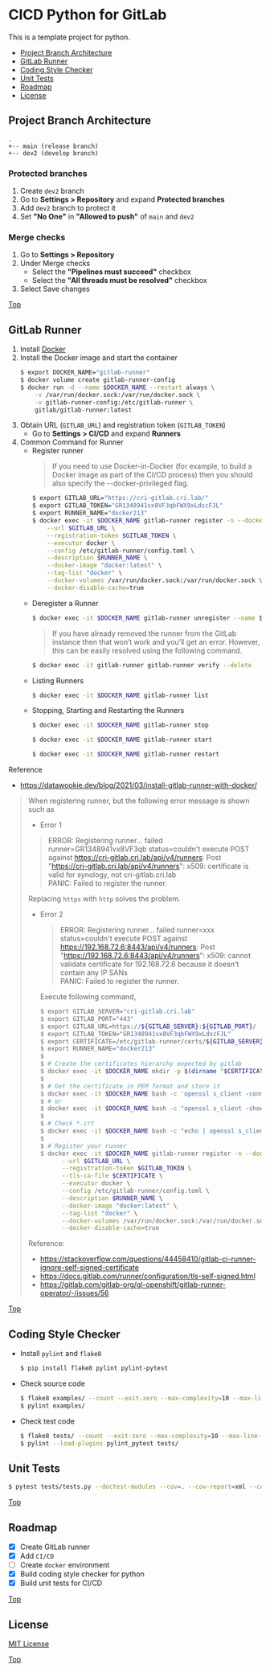 # CICD Python for GitLab

This is a template project for python.

- [Project Branch Architecture](#project-branch-architecture)
- [GitLab Runner](#gitlab-runner)
- [Coding Style Checker](#coding-style-checker)
- [Unit Tests](#unit-tests)
- [Roadmap](#roadmap)
- [License](#license)

## Project Branch Architecture

```graph
.
+-- main (release branch)
+-- dev2 (develop branch)
```

### Protected branches
1. Create `dev2` branch
2. Go to **Settings > Repository** and expand **Protected branches**
3. Add `dev2` branch to protect it
4. Set **"No One"** in  **"Allowed to push"** of `main` and `dev2` 

### Merge checks

1. Go to **Settings > Repository**
2. Under Merge checks
    - Select the **"Pipelines must succeed"** checkbox
    - Select the **"All threads must be resolved"** checkbox
3. Select Save changes

[Top](#cicd-python-for-gitlab)

## GitLab Runner

1. Install [Docker](https://docs.docker.com/engine/install/)
2. Install the Docker image and start the container
    ```bash
    $ export DOCKER_NAME="gitlab-runner"
    $ docker volume create gitlab-runner-config
    $ docker run -d --name $DOCKER_NAME --restart always \
        -v /var/run/docker.sock:/var/run/docker.sock \
        -v gitlab-runner-config:/etc/gitlab-runner \
        gitlab/gitlab-runner:latest
    ```
3. Obtain URL (`GITLAB_URL`) and registration token (`GITLAB_TOKEN`)
    - Go to **Settings > CI/CD** and expand **Runners**
4. Common Command for Runner
    - Register runner
      > If you need to use Docker-in-Docker (for example, to build a Docker image as part of the CI/CD process) then you
      should also specify the --docker-privileged flag.
      ```bash
      $ export GITLAB_URL="https://cri-gitlab.cri.lab/"
      $ export GITLAB_TOKEN="GR1348941vx8VF3qbFWX9xLdscFJL"
      $ export RUNNER_NAME="docker213"
      $ docker exec -it $DOCKER_NAME gitlab-runner register -n --docker-privileged \
          --url $GITLAB_URL \
          --registration-token $GITLAB_TOKEN \
          --executor docker \
          --config /etc/gitlab-runner/config.toml \
          --description $RUNNER_NAME \
          --docker-image "docker:latest" \
          --tag-list "docker" \
          --docker-volumes /var/run/docker.sock:/var/run/docker.sock \
          --docker-disable-cache=true 
      ```
    - Deregister a Runner
      ```bash
      $ docker exec -it $DOCKER_NAME gitlab-runner unregister --name $RUNNER_NAME
      ```
      > If you have already removed the runner from the GitLab instance then that won’t work and you’ll get an error.
      However, this can be easily resolved using the following command.
      ```bash
      $ docker exec -it gitlab-runner gitlab-runner verify --delete
      ```
    - Listing Runners
      ```bash
      $ docker exec -it $DOCKER_NAME gitlab-runner list
      ```
    - Stopping, Starting and Restarting the Runners
      ```bash
      $ docker exec -it $DOCKER_NAME gitlab-runner stop
      ```
      ```bash
      $ docker exec -it $DOCKER_NAME gitlab-runner start
      ```
      ```bash
      $ docker exec -it $DOCKER_NAME gitlab-runner restart
      ```

Reference

- https://datawookie.dev/blog/2021/03/install-gitlab-runner-with-docker/

> When registering runner, but the following error message is shown such as
>
> - Error 1
> 
> > ERROR: Registering runner... failed runner=GR1348941vx8VF3qb status=couldn't execute POST
> > against https://cri-gitlab.cri.lab/api/v4/runners: Post "https://cri-gitlab.cri.lab/api/v4/runners": x509:
> > certificate is valid for synology, not cri-gitlab.cri.lab  
> > PANIC: Failed to register the runner.
>
>   Replacing `https` with `http` solves the problem.
>
> - Error 2
> 
>   > ERROR: Registering runner... failed runner=xxx status=couldn't execute POST
>   > against https://192.168.72.6:8443/api/v4/runners: Post "https://192.168.72.6:8443/api/v4/runners": x509: cannot
>   > validate certificate for 192.168.72.6 because it doesn't contain any IP SANs  
>   > PANIC: Failed to register the runner.
>
>   Execute following command,
>
>   ```bash
>   $ export GITLAB_SERVER="cri-gitlab.cri.lab"
>   $ export GITLAB_PORT="443"
>   $ export GITLAB_URL=https://${GITLAB_SERVER}:${GITLAB_PORT}/
>   $ export GITLAB_TOKEN="GR1348941vx8VF3qbFWX9xLdscFJL"
>   $ export CERTIFICATE=/etc/gitlab-runner/certs/${GITLAB_SERVER}.crt
>   $ export RUNNER_NAME="docker213"
>   $ 
>   $ # Create the certificates hierarchy expected by gitlab
>   $ docker exec -it $DOCKER_NAME mkdir -p $(dirname "$CERTIFICATE")
>   $
>   $ # Get the certificate in PEM format and store it
>   $ docker exec -it $DOCKER_NAME bash -c 'openssl s_client -connect '"${GITLAB_SERVER}:${GITLAB_PORT}"' -showcerts </dev/null 2>/dev/null | sed -e'"'"'/-----BEGIN/,/-----END/!d'"' | tee \"$CERTIFICATE\" >/dev/null"
>   $ # or
>   $ docker exec -it $DOCKER_NAME bash -c "openssl s_client -showcerts -connect ${GITLAB_SERVER}:${GITLAB_PORT} -servername ${GITLAB_SERVER} < /dev/null 2>/dev/null | openssl x509 -outform PEM > $CERTIFICATE"
>   $ 
>   $ # Check *.crt
>   $ docker exec -it $DOCKER_NAME bash -c "echo | openssl s_client -CAfile $CERTIFICATE -connect ${GITLAB_SERVER}:${GITLAB_PORT} -servername ${GITLAB_SERVER}"
>   $
>   $ # Register your runner
>   $ docker exec -it $DOCKER_NAME gitlab-runner register -n --docker-privileged \
>         --url $GITLAB_URL \
>         --registration-token $GITLAB_TOKEN \
>         --tls-ca-file $CERTIFICATE \
>         --executor docker \
>         --config /etc/gitlab-runner/config.toml \
>         --description $RUNNER_NAME \
>         --docker-image "docker:latest" \
>         --tag-list "docker" \
>         --docker-volumes /var/run/docker.sock:/var/run/docker.sock \
>         --docker-disable-cache=true 
>   ``` 
>
> Reference:
> - https://stackoverflow.com/questions/44458410/gitlab-ci-runner-ignore-self-signed-certificate
> - https://docs.gitlab.com/runner/configuration/tls-self-signed.html
> - https://gitlab.com/gitlab-org/gl-openshift/gitlab-runner-operator/-/issues/56

[Top](#cicd-python-for-gitlab)

## Coding Style Checker

- Install `pylint` and `flake8`
   ```bash
   $ pip install flake8 pylint pylint-pytest
   ``` 
- Check source code
   ```bash
   $ flake8 examples/ --count --exit-zero --max-complexity=10 --max-line-length=120 --statistics
   $ pylint examples/ 
   ``` 
- Check test code
   ```bash
   $ flake8 tests/ --count --exit-zero --max-complexity=10 --max-line-length=120 --statistics
   $ pylint --load-plugins pylint_pytest tests/
   ```

## Unit Tests

```bash
$ pytest tests/tests.py --doctest-modules --cov=. --cov-report=xml --cov-report=html
```

[Top](#cicd-python-for-gitlab)

## Roadmap

- [x] Create GitLab runner
- [x] Add `CI/CD`
- [ ] Create `docker` environment
- [x] Build coding style checker for python
- [x] Build unit tests for CI/CD

[Top](#cicd-python-for-gitlab)

## License

[MIT License](LICENSE)

[Top](#cicd-python-for-gitlab)